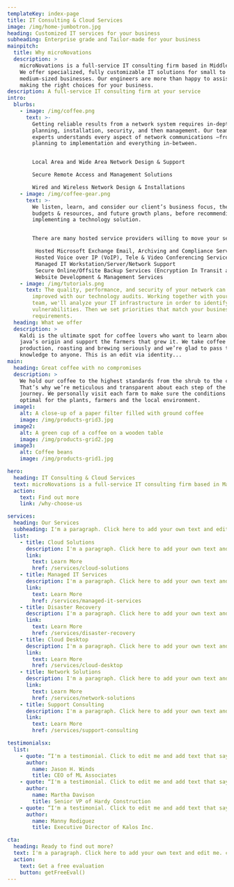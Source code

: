 ```yaml
---
templateKey: index-page
title: IT Consulting & Cloud Services
image: /img/home-jumbotron.jpg
heading: Customized IT services for your business
subheading: Enterprise grade and Tailor-made for your business
mainpitch:
  title: Why microNovations
  description: >
    microNovations is a full-service IT consulting firm based in Middle Georgia.
    We offer specialized, fully customizable IT solutions for small to
    medium-sized businesses. Our engineers are more than happy to assist you in
    making the right choices for your business.
description: A full-service IT consulting firm at your service
intro:
  blurbs:
    - image: /img/coffee.png
      text: >-
        Getting reliable results from a network system requires in-depth
        planning, installation, security, and then management. Our team of IT
        experts understands every aspect of network communications —from
        planning to implementation and everything in-between.


        Local Area and Wide Area Network Design & Support

        Secure Remote Access and Management Solutions

        Wired and Wireless Network Design & Installations
    - image: /img/coffee-gear.png
      text: >-
        We listen, learn, and consider our client’s business focus, their
        budgets & resources, and future growth plans, before recommending or
        implementing a technology solution.


        There are many hosted service providers willing to move your services and data to the cloud but we want to make sure it makes sense for your business from a technical, financial, and security standpoint.

         Hosted Microsoft Exchange Email, Archiving and Compliance Services
         Hosted Voice over IP (VoIP), Tele & Video Conferencing Services
         Managed IT Workstation/Server/Network Support
         Secure Online/Offsite Backup Services (Encryption In Transit and At Rest
         Website Development & Management Services
    - image: /img/tutorials.png
      text: The quality, performance, and security of your network can be vastly
        improved with our technology audits. Working together with your in-house
        team, we'll analyze your IT infrastructure in order to identify
        vulnerabilities. Then we set priorities that match your business'
        requirements.
  heading: What we offer
  description: >
    Kaldi is the ultimate spot for coffee lovers who want to learn about their
    java’s origin and support the farmers that grew it. We take coffee
    production, roasting and brewing seriously and we’re glad to pass that
    knowledge to anyone. This is an edit via identity...
main:
  heading: Great coffee with no compromises
  description: >
    We hold our coffee to the highest standards from the shrub to the cup.
    That’s why we’re meticulous and transparent about each step of the coffee’s
    journey. We personally visit each farm to make sure the conditions are
    optimal for the plants, farmers and the local environment.
  image1:
    alt: A close-up of a paper filter filled with ground coffee
    image: /img/products-grid3.jpg
  image2:
    alt: A green cup of a coffee on a wooden table
    image: /img/products-grid2.jpg
  image3:
    alt: Coffee beans
    image: /img/products-grid1.jpg

hero:
  heading: IT Consulting & Cloud Services
  text: microNovations is a full-service IT consulting firm based in Macon, Georgia. We offer fully customizable IT solutions for small to medium sized businesses. Our experienced engineers are ready to assist you in making the right 'click for IT'.
  action:
    text: Find out more
    link: /why-choose-us

services:
  heading: Our Services
  subheading: I'm a paragraph. Click here to add your own text and edit me. It’s easy. Just click “Edit Text” or double click me.
  list:
    - title: Cloud Solutions
      description: I'm a paragraph. Click here to add your own text and edit me. It’s easy. Just click “Edit Text” or double click me.
      link:
        text: Learn More
        href: /services/cloud-solutions
    - title: Managed IT Services
      description: I'm a paragraph. Click here to add your own text and edit me. It’s easy. Just click “Edit Text” or double click me.
      link:
        text: Learn More
        href: /services/managed-it-services
    - title: Disaster Recovery
      description: I'm a paragraph. Click here to add your own text and edit me. It’s easy. Just click “Edit Text” or double click me.
      link:
        text: Learn More
        href: /services/disaster-recovery
    - title: Cloud Desktop
      description: I'm a paragraph. Click here to add your own text and edit me. It’s easy. Just click “Edit Text” or double click me.
      link:
        text: Learn More
        href: /services/cloud-desktop
    - title: Network Solutions
      description: I'm a paragraph. Click here to add your own text and edit me. It’s easy. Just click “Edit Text” or double click me.
      link:
        text: Learn More
        href: /services/network-solutions
    - title: Support Consulting
      description: I'm a paragraph. Click here to add your own text and edit me. It’s easy. Just click “Edit Text” or double click me.
      link:
        text: Learn More
        href: /services/support-consulting

testimonialsx:
  list:
    - quote: “I'm a testimonial. Click to edit me and add text that says something nice about you and your services.”
      author:
        name: Jason H. Winds
        title: CEO of ML Associates
    - quote: “I'm a testimonial. Click to edit me and add text that says something nice about you and your services.”
      author:
        name: Martha Davison
        title: Senior VP of Hardy Construction
    - quote: “I'm a testimonial. Click to edit me and add text that says something nice about you and your services.”
      author:
        name: Manny Rodiguez
        title: Executive Director of Kalos Inc.

cta:
  heading: Ready to find out more?
  text: I'm a paragraph. Click here to add your own text and edit me. click “Edit Text” or double click me to add your own content and make changes to the font. I’m a great place for you to tell a story and let your users know a little more about you.
  action:
    text: Get a free evaluation
    button: getFreeEval()
---
```

